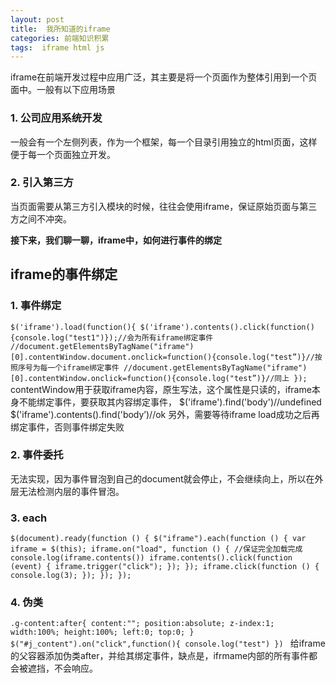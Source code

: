 ```yaml
---
layout: post
title:  我所知道的iframe
categories: 前端知识积累
tags:  iframe html js
---
```


iframe在前端开发过程中应用广泛，其主要是将一个页面作为整体引用到一个页面中。一般有以下应用场景

### 1. 公司应用系统开发
一般会有一个左侧列表，作为一个框架，每一个目录引用独立的html页面，这样便于每一个页面独立开发。

### 2. 引入第三方
当页面需要从第三方引入模块的时候，往往会使用iframe，保证原始页面与第三方之间不冲突。

**接下来，我们聊一聊，iframe中，如何进行事件的绑定**
## iframe的事件绑定
### 1. 事件绑定
`$('iframe').load(function(){
	$('iframe').contents().click(function(){console.log("test1")});//会为所有iframe绑定事件
	//document.getElementsByTagName("iframe")[0].contentWindow.document.onclick=function(){console.log("test”)}//按照序号为每一个iframe绑定事件
	//document.getElementsByTagName("iframe")[0].contentWindow.onclick=function(){console.log("test”)}//同上
});
`
contentWindow用于获取iframe内容，原生写法，这个属性是只读的，iframe本身不能绑定事件，要获取其内容绑定事件，
$('iframe').find('body')//undefined
$('iframe').contents().find('body’)//ok
另外，需要等待iframe load成功之后再绑定事件，否则事件绑定失败
### 2. 事件委托
无法实现，因为事件冒泡到自己的document就会停止，不会继续向上，所以在外层无法检测内层的事件冒泡。
### 3. each
`$(document).ready(function () {
    $("iframe").each(function () {
        var iframe = $(this);
        iframe.on("load", function () { //保证完全加载完成
            console.log(iframe.contents())
            iframe.contents().click(function (event) {
                iframe.trigger("click");
            });
        });
        iframe.click(function () {
            console.log(3);
        });
    });
});
`
### 4. 伪类
`.g-content:after{
      content:"";
      position:absolute;
      z-index:1;
      width:100%;
      height:100%;
      left:0;
      top:0;
}
$("#j_content").on("click",function(){
    console.log("test")
})
`
给iframe的父容器添加伪类after，并给其绑定事件，缺点是，ifrmame内部的所有事件都会被遮挡，不会响应。


